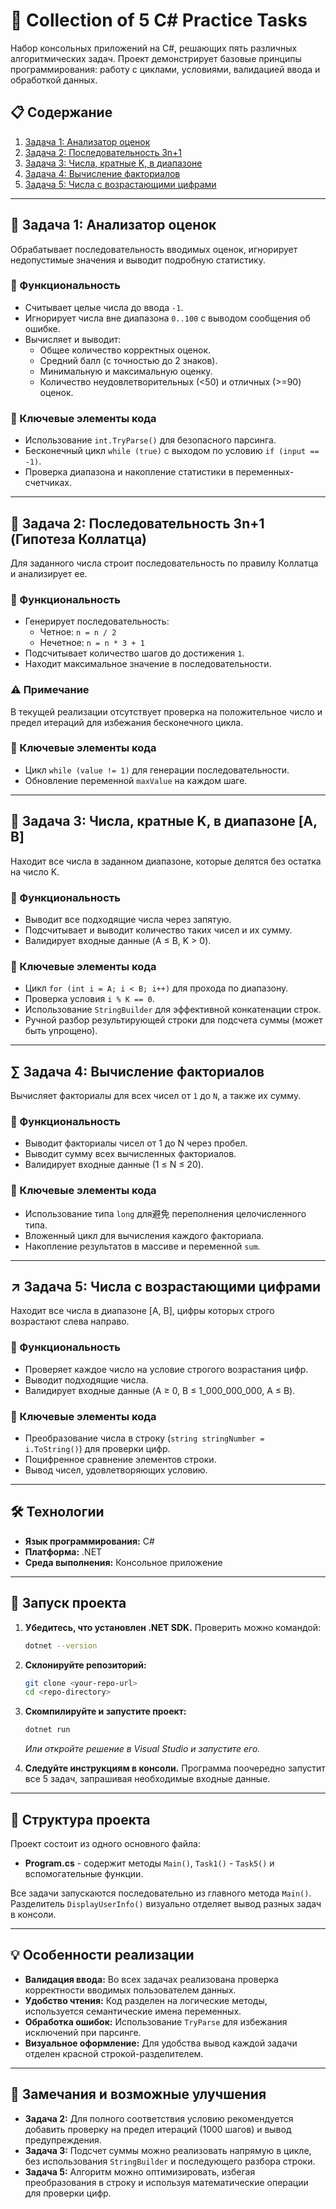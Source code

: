 # 🧮 Collection of 5 C# Practice Tasks

Набор консольных приложений на C#, решающих пять различных алгоритмических задач. Проект демонстрирует базовые принципы программирования: работу с циклами, условиями, валидацией ввода и обработкой данных.

## 📋 Содержание

1.  [Задача 1: Анализатор оценок](#задача-1-анализатор-оценок)
2.  [Задача 2: Последовательность 3n+1](#задача-2-последовательность-3n1)
3.  [Задача 3: Числа, кратные K, в диапазоне](#задача-3-числа-кратные-k-в-диапазоне)
4.  [Задача 4: Вычисление факториалов](#задача-4-вычисление-факториалов)
5.  [Задача 5: Числа с возрастающими цифрами](#задача-5-числа-с-возрастающими-цифрами)

---

## 🚀 Задача 1: Анализатор оценок

Обрабатывает последовательность вводимых оценок, игнорирует недопустимые значения и выводит подробную статистику.

### 🔧 Функциональность
- Считывает целые числа до ввода `-1`.
- Игнорирует числа вне диапазона `0..100` с выводом сообщения об ошибке.
- Вычисляет и выводит:
  - Общее количество корректных оценок.
  - Средний балл (с точностью до 2 знаков).
  - Минимальную и максимальную оценку.
  - Количество неудовлетворительных (<50) и отличных (>=90) оценок.

### 🧠 Ключевые элементы кода
- Использование `int.TryParse()` для безопасного парсинга.
- Бесконечный цикл `while (true)` с выходом по условию `if (input == -1)`.
- Проверка диапазона и накопление статистики в переменных-счетчиках.

---

## 🧮 Задача 2: Последовательность 3n+1 (Гипотеза Коллатца)

Для заданного числа строит последовательность по правилу Коллатца и анализирует ее.

### 🔧 Функциональность
- Генерирует последовательность:
  - Четное: `n = n / 2`
  - Нечетное: `n = n * 3 + 1`
- Подсчитывает количество шагов до достижения `1`.
- Находит максимальное значение в последовательности.

### ⚠️ Примечание
В текущей реализации отсутствует проверка на положительное число и предел итераций для избежания бесконечного цикла.

### 🧠 Ключевые элементы кода
- Цикл `while (value != 1)` для генерации последовательности.
- Обновление переменной `maxValue` на каждом шаге.

---

## 🔢 Задача 3: Числа, кратные K, в диапазоне [A, B]

Находит все числа в заданном диапазоне, которые делятся без остатка на число K.

### 🔧 Функциональность
- Выводит все подходящие числа через запятую.
- Подсчитывает и выводит количество таких чисел и их сумму.
- Валидирует входные данные (A ≤ B, K > 0).

### 🧠 Ключевые элементы кода
- Цикл `for (int i = A; i < B; i++)` для прохода по диапазону.
- Проверка условия `i % K == 0`.
- Использование `StringBuilder` для эффективной конкатенации строк.
- Ручной разбор результирующей строки для подсчета суммы (может быть упрощено).

---

## ∑ Задача 4: Вычисление факториалов

Вычисляет факториалы для всех чисел от `1` до `N`, а также их сумму.

### 🔧 Функциональность
- Выводит факториалы чисел от 1 до N через пробел.
- Выводит сумму всех вычисленных факториалов.
- Валидирует входные данные (1 ≤ N ≤ 20).

### 🧠 Ключевые элементы кода
- Использование типа `long` для避免 переполнения целочисленного типа.
- Вложенный цикл для вычисления каждого факториала.
- Накопление результатов в массиве и переменной `sum`.

---

## ↗ Задача 5: Числа с возрастающими цифрами

Находит все числа в диапазоне [A, B], цифры которых строго возрастают слева направо.

### 🔧 Функциональность
- Проверяет каждое число на условие строгого возрастания цифр.
- Выводит подходящие числа.
- Валидирует входные данные (A ≥ 0, B ≤ 1_000_000_000, A ≤ B).

### 🧠 Ключевые элементы кода
- Преобразование числа в строку (`string stringNumber = i.ToString()`) для проверки цифр.
- Поцифренное сравнение элементов строки.
- Вывод чисел, удовлетворяющих условию.

---

## 🛠 Технологии

- **Язык программирования:** C#
- **Платформа:** .NET
- **Среда выполнения:** Консольное приложение

---

## 🚀 Запуск проекта

1.  **Убедитесь, что установлен .NET SDK.**
    Проверить можно командой:
    ```bash
    dotnet --version
    ```

2.  **Склонируйте репозиторий:**
    ```bash
    git clone <your-repo-url>
    cd <repo-directory>
    ```

3.  **Скомпилируйте и запустите проект:**
    ```bash
    dotnet run
    ```
    *Или откройте решение в Visual Studio и запустите его.*

4.  **Следуйте инструкциям в консоли.** Программа поочередно запустит все 5 задач, запрашивая необходимые входные данные.

---

## 📁 Структура проекта

Проект состоит из одного основного файла:
- **Program.cs** - содержит методы `Main()`, `Task1()` - `Task5()` и вспомогательные функции.

Все задачи запускаются последовательно из главного метода `Main()`. Разделитель `DisplayUserInfo()` визуально отделяет вывод разных задач в консоли.

---

## 💡 Особенности реализации

- **Валидация ввода:** Во всех задачах реализована проверка корректности вводимых пользователем данных.
- **Удобство чтения:** Код разделен на логические методы, используется семантические имена переменных.
- **Обработка ошибок:** Использование `TryParse` для избежания исключений при парсинге.
- **Визуальное оформление:** Для удобства вывод каждой задачи отделен красной строкой-разделителем.

---

## 📝 Замечания и возможные улучшения

*   **Задача 2:** Для полного соответствия условию рекомендуется добавить проверку на предел итераций (1000 шагов) и вывод предупреждения.
*   **Задача 3:** Подсчет суммы можно реализовать напрямую в цикле, без использования `StringBuilder` и последующего разбора строки.
*   **Задача 5:** Алгоритм можно оптимизировать, избегая преобразования в строку и используя математические операции для проверки цифр.
